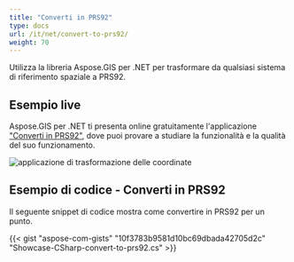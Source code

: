 ```yaml
---
title: "Converti in PRS92"
type: docs
url: /it/net/convert-to-prs92/
weight: 70
---
```


Utilizza la libreria Aspose.GIS per .NET per trasformare da qualsiasi sistema di riferimento spaziale a PRS92.

## **Esempio live**

Aspose.GIS per .NET ti presenta online gratuitamente l'applicazione ["Converti in PRS92"](https://products.aspose.app/gis/transformation/convert-to-prs92), dove puoi provare a studiare la funzionalità e la qualità del suo funzionamento.

![applicazione di trasformazione delle coordinate](transform-coordinates.png)

## **Esempio di codice - Converti in PRS92**

Il seguente snippet di codice mostra come convertire in PRS92 per un punto.

{{< gist "aspose-com-gists" "10f3783b9581d10bc69dbada42705d2c" "Showcase-CSharp-convert-to-prs92.cs" >}}
